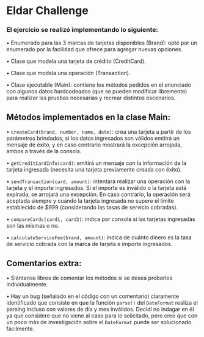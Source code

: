 # **Eldar Challenge**

### El ejercicio se realizó implementando lo siguiente:

• Enumerado para las 3 marcas de tarjetas disponibles (Brand): opté por un enumerado por la facilidad que ofrece para agregar nuevas opciones.
    
• Clase que modela una tarjeta de crédito (CreditCard).

• Clase que modela una operación (Transaction).

• Clase ejecutable (Main): contiene los métodos pedidos en el enunciado con algunos datos hardcodeados (que se pueden modificar libremente) para realizar las pruebas necesarias y recrear distintos escenarios.

## **Métodos implementados en la clase Main:**

• `createCard(brand, number, name, date)`: crea una tarjeta a partir de los parámetros brindados, si los datos ingresados son válidos emitirá un mensaje de éxito, y en caso contrario mostrará la excepción arrojada, ambos a través de la consola.

• `getCreditCardInfo(card)`: emitirá un mensaje con la información de la tarjeta ingresada (necesita una tarjeta previamente creada con éxito).

• `sendTransaction(card, amount)`: intentará realizar una operación con la tarjeta y el importe ingresados. Si el importe es inválido o la tarjeta está expirada, se arrojará una excepción. En caso contrario, la operación será aceptada siempre y cuando la tarjeta ingresada no supere el límite establecido de $999 (considerando las tasas de servicio cobradas).

• `compareCards(card1, card2)`: indica por consola si las tarjetas ingresadas son las mismas o no.

• `calculateServiceFee(brand, amount)`: indica de cuánto dinero es la tasa de servicio cobrada con la marca de tarjeta e importe ingresados.

## **Comentarios extra:**

• Siéntanse libres de comentar los métodos si se desea probarlos individualmente.

• Hay un bug (señalado en el código con un comentario) claramente identificado que consiste en que la función `parse()` del `DateFormat` realiza el parsing incluso con valores de día y mes inválidos. Decidí no indagar en él ya que considero que no viene al caso para lo solicitado, pero creo que con un poco más de investigación sobre el `DateFormat` puede ser solucionado fácilmente.